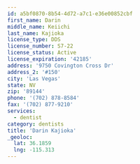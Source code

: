 ```yaml
---
id: a5bf0870-8b54-4d72-a7c1-e36e00852cbf
first_name: Darin
middle_name: Keiichi
last_name: Kajioka
license_type: DDS
license_number: S7-22
license_status: Active
license_expiration: '42185'
address: '9750 Covington Cross Dr'
address_2: '#150'
city: 'Las Vegas'
state: NV
zip: '89144'
phone: '(702) 878-8584'
fax: '(702) 877-9210'
services:
  - dentist
category: dentists
title: 'Darin Kajioka'
_geoloc:
  lat: 36.1859
  lng: -115.313
---
```

